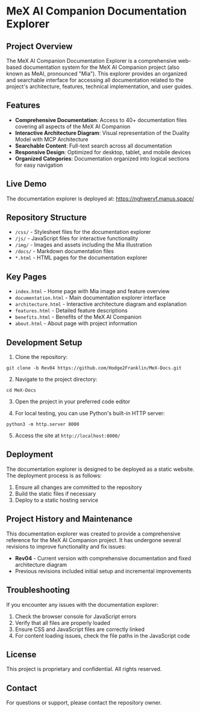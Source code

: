 # MeX AI Companion Documentation Explorer

## Project Overview

The MeX AI Companion Documentation Explorer is a comprehensive web-based documentation system for the MeX AI Companion project (also known as MeAI, pronounced "Mia"). This explorer provides an organized and searchable interface for accessing all documentation related to the project's architecture, features, technical implementation, and user guides.

## Features

- **Comprehensive Documentation**: Access to 40+ documentation files covering all aspects of the MeX AI Companion
- **Interactive Architecture Diagram**: Visual representation of the Duality Model with MCP Architecture
- **Searchable Content**: Full-text search across all documentation
- **Responsive Design**: Optimized for desktop, tablet, and mobile devices
- **Organized Categories**: Documentation organized into logical sections for easy navigation

## Live Demo

The documentation explorer is deployed at:
https://nghwervf.manus.space/

## Repository Structure

- `/css/` - Stylesheet files for the documentation explorer
- `/js/` - JavaScript files for interactive functionality
- `/img/` - Images and assets including the Mia illustration
- `/docs/` - Markdown documentation files
- `*.html` - HTML pages for the documentation explorer

## Key Pages

- `index.html` - Home page with Mia image and feature overview
- `documentation.html` - Main documentation explorer interface
- `architecture.html` - Interactive architecture diagram and explanation
- `features.html` - Detailed feature descriptions
- `benefits.html` - Benefits of the MeX AI Companion
- `about.html` - About page with project information

## Development Setup

1. Clone the repository:
```
git clone -b Rev04 https://github.com/Hodge2Franklin/MeX-Docs.git
```

2. Navigate to the project directory:
```
cd MeX-Docs
```

3. Open the project in your preferred code editor

4. For local testing, you can use Python's built-in HTTP server:
```
python3 -m http.server 8000
```

5. Access the site at `http://localhost:8000/`

## Deployment

The documentation explorer is designed to be deployed as a static website. The deployment process is as follows:

1. Ensure all changes are committed to the repository
2. Build the static files if necessary
3. Deploy to a static hosting service

## Project History and Maintenance

This documentation explorer was created to provide a comprehensive reference for the MeX AI Companion project. It has undergone several revisions to improve functionality and fix issues:

- **Rev04** - Current version with comprehensive documentation and fixed architecture diagram
- Previous revisions included initial setup and incremental improvements

## Troubleshooting

If you encounter any issues with the documentation explorer:

1. Check the browser console for JavaScript errors
2. Verify that all files are properly loaded
3. Ensure CSS and JavaScript files are correctly linked
4. For content loading issues, check the file paths in the JavaScript code

## License

This project is proprietary and confidential. All rights reserved.

## Contact

For questions or support, please contact the repository owner.
